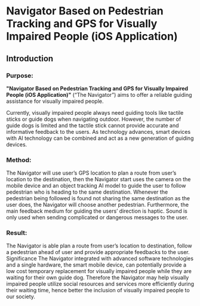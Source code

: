 # Navigator Based on Pedestrian Tracking and GPS for Visually Impaired People (iOS Application)

## Introduction

### Purpose:

**"Navigator Based on Pedestrian Tracking and GPS for Visually Impaired People (iOS Application)"** (“The Navigator”) aims to offer a reliable guiding assistance for visually impaired people.

Currently, visually impaired people always need guiding tools like tactile sticks or guide dogs when navigating outdoor. However, the number of guide dogs is limited and the tactile stick cannot provide accurate and informative feedback to the users. As technology advances, smart devices with AI technology can be combined and act as a new generation of guiding devices. 

### Method:

The Navigator will use user’s GPS location to plan a route from user’s location to the destination, then the Navigator start uses the camera on the mobile device and an object tracking AI model to guide the user to follow pedestrian who is heading to the same destination. Whenever the pedestrian being followed is found not sharing the same destination as the user does, the Navigator will choose another pedestrian. Furthermore, the main feedback medium for guiding the users’ direction is haptic. Sound is only used when sending complicated or dangerous messages to the user. 

### Result:

 The Navigator is able plan a route from user’s location to destination, follow a pedestrian ahead of user and provide appropriate feedbacks to the user. Significance The Navigator integrated with advanced software technologies and a single hardware, the smart mobile device, can potentially provide a low cost temporary replacement for visually impaired people while they are waiting for their own guide dog. Therefore the Navigator may help visually impaired people utilize social resources and services more efficiently during their waiting time, hence better the inclusion of visually impaired people to our society.